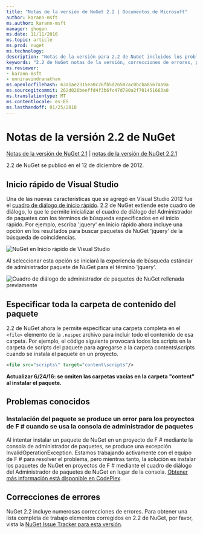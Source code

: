 ```yaml
---
title: "Notas de la versión de NuGet 2.2 | Documentos de Microsoft"
author: karann-msft
ms.author: karann-msft
manager: ghogen
ms.date: 11/11/2016
ms.topic: article
ms.prod: nuget
ms.technology: 
description: "Notas de la versión para 2.2 de NuGet incluidos los problemas conocidos, correcciones de errores, las funciones agregadas y dcr."
keywords: "2.2 de NuGet notas de la versión, correcciones de errores, problemas, conocidos agregan características, DCR"
ms.reviewer:
- karann-msft
- unniravindranathan
ms.openlocfilehash: 63a1ae2315ea0c26fb5d26507ac0bcba8567aa9a
ms.sourcegitcommit: 262d026beeffd4f3b6fc47d780a2f701451663a8
ms.translationtype: MT
ms.contentlocale: es-ES
ms.lasthandoff: 01/25/2018
---
```

# <a name="nuget-22-release-notes"></a>Notas de la versión 2.2 de NuGet

[Notas de la versión de NuGet 2.1](../release-notes/nuget-2.1.md) | [notas de la versión de NuGet 2.2.1](../release-notes/nuget-2.2.1.md)

2.2 de NuGet se publicó en el 12 de diciembre de 2012.

## <a name="visual-studio-quick-launch"></a>Inicio rápido de Visual Studio
Una de las nuevas características que se agregó en Visual Studio 2012 fue el [cuadro de diálogo de inicio rápido](/visualstudio/ide/reference/quick-launch-environment-options-dialog-box). 2.2 de NuGet extiende este cuadro de diálogo, lo que le permite inicializar el cuadro de diálogo del Administrador de paquetes con los términos de búsqueda especificados en el inicio rápido. Por ejemplo, escriba 'jquery' en Inicio rápido ahora incluye una opción en los resultados para buscar paquetes de NuGet 'jquery' de la búsqueda de coincidencias.

![NuGet en Inicio rápido de Visual Studio](./media/quick-launch.png)

Al seleccionar esta opción se iniciará la experiencia de búsqueda estándar de administrador paquete de NuGet para el término 'jquery'.

![Cuadro de diálogo de administrador de paquetes de NuGet rellenada previamente](./media/pkg-mgr-search-from-quick-launch.png)

## <a name="specify-entire-folder-for-package-contents"></a>Especificar toda la carpeta de contenido del paquete
2.2 de NuGet ahora le permite especificar una carpeta completa en el `<file>` elemento de la `.nuspec` archivo para incluir todo el contenido de esa carpeta. Por ejemplo, el código siguiente provocará todos los scripts en la carpeta de scripts del paquete para agregarse a la carpeta contents\scripts cuando se instala el paquete en un proyecto.

```xml
<file src="scripts\" target="content\scripts"/>
```

**Actualizar 6/24/16: se omiten las carpetas vacías en la carpeta "content" al instalar el paquete.**

## <a name="known-issues"></a>Problemas conocidos

### <a name="package-installation-fails-for-f-projects-when-using-the-package-manager-console"></a>Instalación del paquete se produce un error para los proyectos de F # cuando se usa la consola de administrador de paquetes
Al intentar instalar un paquete de NuGet en un proyecto de F # mediante la consola de administrador de paquetes, se produce una excepción InvalidOperationException. Estamos trabajando activamente con el equipo de F # para resolver el problema, pero mientras tanto, la solución es instalar los paquetes de NuGet en proyectos de F # mediante el cuadro de diálogo del Administrador de paquetes de NuGet en lugar de la consola. [Obtener más información está disponible en CodePlex](http://nuget.codeplex.com/workitem/2873).


## <a name="bug-fixes"></a>Correcciones de errores
NuGet 2.2 incluye numerosas correcciones de errores. Para obtener una lista completa de trabajo elementos corregidos en 2.2 de NuGet, por favor, vista la [NuGet Issue Tracker para esta versión](http://nuget.codeplex.com/workitem/list/advanced?keyword=&status=Closed&type=All&priority=All&release=NuGet%202.2&assignedTo=All&component=All&sortField=LastUpdatedDate&sortDirection=Descending&page=0).
